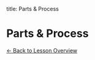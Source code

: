 title: Parts & Process
<h1 class="lesson-title">Parts & Process</h1>
<p class="lesson-subtitle">
  <a href="/design/reading/" class="lesson-back-inline">← Back to Lesson Overview</a>
</p>